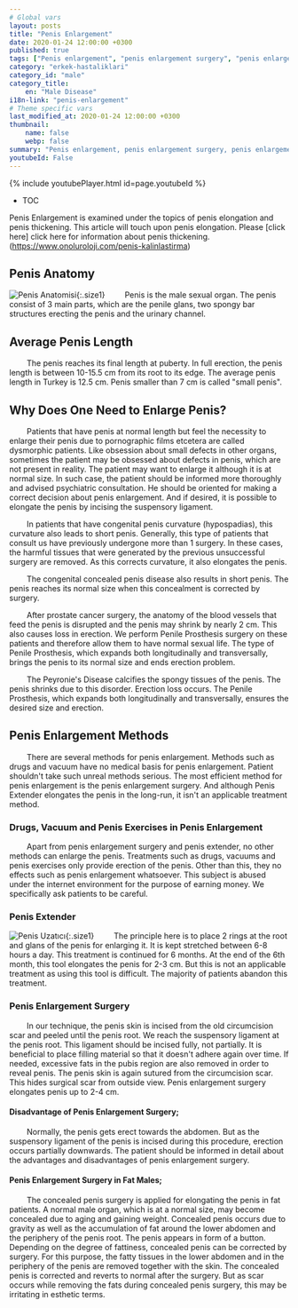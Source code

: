 ```yaml
---
# Global vars
layout: posts
title: "Penis Enlargement"
date: 2020-01-24 12:00:00 +0300
published: true
tags: ["Penis enlargement", "penis enlargement surgery", "penis enlargement injury", "penis enlargement price", "how to do penis enlargement", "after penis enlargement surgery", "before penis enlargement surgery", "penis aesthetic surgery", "penile function", "penis size", "penis enlargement What", "penis anatomy", "penis, how is magnified", "ideal penis size", "Turkey penis size average", "penis aesthetics", "average penis size" , "penis enlargement treatment", "small penis treatment", "penis enlargement vacuum", "penis extender", "penis enlargement treatment", "penis enlargement in fats"]
category: "erkek-hastaliklari"
category_id: "male"
category_title:
    en: "Male Disease"
i18n-link: "penis-enlargement"
# Theme specific vars
last_modified_at: 2020-01-24 12:00:00 +0300
thumbnail:
    name: false
    webp: false
summary: "Penis enlargement, penis enlargement surgery, penis enlargement damages, penis enlargement price, how to do penis enlargement, after penis enlargement surgery, before penis enlargement surgery, how does the penis grow, penis surgery, penis function, penis length, penis sizes, penis thickness, small penis, what is penis enlargement, penis anatomy "
youtubeId: False
---
```

{% include youtubePlayer.html id=page.youtubeId %}

* TOC

Penis Enlargement is examined under the topics of penis elongation and penis thickening. This article will touch upon penis elongation. Please [click here] click here for information about penis thickening.(https://www.onoluroloji.com/penis-kalinlastirma)

## Penis Anatomy

![Penis Anatomisi](/assets/img/penisanotimisi.jpeg){:.size1}
&nbsp;&nbsp;&nbsp;&nbsp;&nbsp;&nbsp;&nbsp;&nbsp;Penis is the male sexual organ. The penis consist of 3 main parts, which are the penile glans, two spongy bar structures erecting the penis and the urinary channel.

## Average Penis Length

&nbsp;&nbsp;&nbsp;&nbsp;&nbsp;&nbsp;&nbsp;&nbsp;The penis reaches its final length at puberty. In full erection, the penis length is between 10-15.5 cm from its root to its edge. The average penis length in Turkey is 12.5 cm. Penis smaller than 7 cm is called "small penis".

## Why Does One Need to Enlarge Penis?

&nbsp;&nbsp;&nbsp;&nbsp;&nbsp;&nbsp;&nbsp;&nbsp;Patients that have penis at normal length but feel the necessity to enlarge their penis due to pornographic films etcetera are called dysmorphic patients. Like obsession about small defects in other organs, sometimes the patient may be obsessed about defects in penis, which are not present in reality. The patient may want to enlarge it although it is at normal size. In such case, the patient should be informed more thoroughly and advised psychiatric consultation. He should be oriented for making a correct decision about penis enlargement. And if desired, it is possible to elongate the penis by incising the suspensory ligament.

&nbsp;&nbsp;&nbsp;&nbsp;&nbsp;&nbsp;&nbsp;&nbsp;In patients that have congenital penis curvature (hypospadias), this curvature also leads to short penis. Generally, this type of patients that consult us have previously undergone more than 1 surgery. In these cases, the harmful tissues that were generated by the previous unsuccessful surgery are removed. As this corrects curvature, it also elongates the penis.

&nbsp;&nbsp;&nbsp;&nbsp;&nbsp;&nbsp;&nbsp;&nbsp;The congenital concealed penis disease also results in short penis. The penis reaches its normal size when this concealment is corrected by surgery.

&nbsp;&nbsp;&nbsp;&nbsp;&nbsp;&nbsp;&nbsp;&nbsp;After prostate cancer surgery, the anatomy of the blood vessels that feed the penis is disrupted and the penis may shrink by nearly 2 cm. This also causes loss in erection. We perform Penile Prosthesis surgery on these patients and therefore allow them to have normal sexual life. The type of Penile Prosthesis, which expands both longitudinally and transversally, brings the penis to its normal size and ends erection problem.

&nbsp;&nbsp;&nbsp;&nbsp;&nbsp;&nbsp;&nbsp;&nbsp;The Peyronie's Disease calcifies the spongy tissues of the penis. The penis shrinks due to this disorder. Erection loss occurs. The Penile Prosthesis, which expands both longitudinally and transversally, ensures the desired size and erection.

## Penis Enlargement Methods

&nbsp;&nbsp;&nbsp;&nbsp;&nbsp;&nbsp;&nbsp;&nbsp;There are several methods for penis enlargement. Methods such as drugs and vacuum have no medical basis for penis enlargement. Patient shouldn't take such unreal methods serious.  The most efficient method for penis enlargement is the penis enlargement surgery. And although Penis Extender elongates the penis in the long-run, it isn't an applicable treatment method.

### Drugs, Vacuum and Penis Exercises in Penis Enlargement

&nbsp;&nbsp;&nbsp;&nbsp;&nbsp;&nbsp;&nbsp;&nbsp;Apart from penis enlargement surgery and penis extender, no other methods can enlarge the penis. Treatments such as drugs, vacuums and penis exercises only provide erection of the penis. Other than this, they no effects such as penis enlargement whatsoever. This subject is abused under the internet environment for the purpose of earning money. We specifically ask patients to be careful.

### Penis Extender

![​Penis Uzatıcı](/assets/img/penisextender.jpeg){:.size1}
&nbsp;&nbsp;&nbsp;&nbsp;&nbsp;&nbsp;&nbsp;&nbsp;The principle here is to place 2 rings at the root and glans of the penis for enlarging it. It is kept stretched between 6-8 hours a day. This treatment is continued for 6 months. At the end of the 6th month, this tool elongates the penis for 2-3 cm. But this is not an applicable treatment as using this tool is difficult. The majority of patients abandon this treatment.

### Penis Enlargement Surgery

&nbsp;&nbsp;&nbsp;&nbsp;&nbsp;&nbsp;&nbsp;&nbsp;In our technique, the penis skin is incised from the old circumcision scar and peeled until the penis root. We reach the suspensory ligament at the penis root. This ligament should be incised fully, not partially. It is beneficial to place filling material so that it doesn't adhere again over time. If needed, excessive fats in the pubis region are also removed in order to reveal penis. The penis skin is again sutured from the circumcision scar.  This hides surgical scar from outside view. Penis enlargement surgery elongates penis up to 2-4 cm.

#### Disadvantage of Penis Enlargement Surgery;

&nbsp;&nbsp;&nbsp;&nbsp;&nbsp;&nbsp;&nbsp;&nbsp;Normally, the penis gets erect towards the abdomen. But as the suspensory ligament of the penis is incised during this procedure, erection occurs partially downwards. The patient should be informed in detail about the advantages and disadvantages of penis enlargement surgery.

#### Penis Enlargement Surgery in Fat Males;

&nbsp;&nbsp;&nbsp;&nbsp;&nbsp;&nbsp;&nbsp;&nbsp;The concealed penis surgery is applied for elongating the penis in fat patients. A normal male organ, which is at a normal size, may become concealed due to aging and gaining weight. Concealed penis occurs due to gravity as well as the accumulation of fat around the lower abdomen and the periphery of the penis root. The penis appears in form of a button. Depending on the degree of fattiness, concealed penis can be corrected by surgery. For this purpose, the fatty tissues in the lower abdomen and in the periphery of the penis are removed together with the skin. The concealed penis is corrected and reverts to normal after the surgery. But as scar occurs while removing the fats during concealed penis surgery, this may be irritating in esthetic terms.
